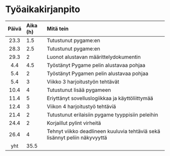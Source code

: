 # Työaikakirjanpito

| **Päivä** | **Aika (h)** | **Mitä tein**  |
| :----:|:-----| :-----|
| 23.3 | 1.5    | Tutustunut pygame:en |
| 28.3 | 2.5    | Tutustunut pygame:en |
| 29.3 | 2    | Luonot alustavan määrittelydokumentin |
| 4.4  | 4.5  | Työstänyt Pygame pelin alustavaa pohjaa |
| 5.4  | 2  | Työstänyt Pygamen pelin alustavaa pohjaa |
| 5.4  | 3  | Viikko 3 harjoitustyön tehtävät |
| 10.4| 4 | Tutustunut lisää pygameen|
| 11.4| 5 | Eriyttänyt sovelluslogiikkaa ja käyttöliittymää
| 12.4 | 3 | Viikon 4 harjoitustyö tehtäviä |
| 21.4 | 2 | Tutustunut erilaisiin pygame tyyppisiin peleihin|
| 24.4 | 2 | Korjaillut pylint virheitä|
| 26.4 | 4 | Tehnyt viikko deadlineen kuuluvia tehtäviä sekä lisännyt peliin näkyvyyttä|
|yht | 35.5| |
